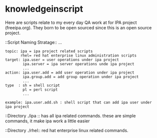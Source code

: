 knowledgeinscript
=================
Here are scripts relate to my every day QA work at for IPA project (freeipa.org). They born to be open sourced since this is an open source project.

::Script Naming Stratage:: <topic>.<target>.<action>.<type>

    topic: ipa = ipa project related scripts
           rhel= red hat enterprise linux administration scripts
    target: ipa.user = user operations under ipa project
            ipa.server = ipa server operations unde ipa project
            ...
    action: ipa.user.add = add user operation under ipa project
            ipa.group.add = add group operation under ipa project
            ...
    type  : sh = shell script
            pl = perl script 
            ...

    example: ipa.user.add.sh : shell script that can add ipa user under ipa project

::Directory ./ipa ::
    has all ipa related commands. these are simple commands, it make ipa work a little easier

::Directory ./rhel::
    red hat enterprise linux related commands.
